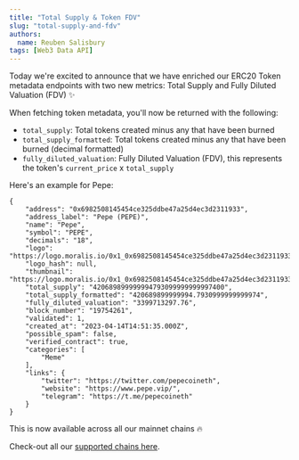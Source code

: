 ```yaml
---
title: "Total Supply & Token FDV"
slug: "total-supply-and-fdv"
authors:
  name: Reuben Salisbury
tags: [Web3 Data API]
---
```


Today we're excited to announce that we have enriched our ERC20 Token metadata endpoints with two new metrics: Total Supply and Fully Diluted Valuation (FDV) ✨

When fetching token metadata, you'll now be returned with the following:

- `total_supply`: Total tokens created minus any that have been burned
- `total_supply_formatted`: Total tokens created minus any that have been burned (decimal formatted)
- `fully_diluted_valuation`: Fully Diluted Valuation (FDV), this represents the token's `current_price` x `total_supply`

Here's an example for Pepe:

```
{
    "address": "0x6982508145454ce325ddbe47a25d4ec3d2311933",
    "address_label": "Pepe (PEPE)",
    "name": "Pepe",
    "symbol": "PEPE",
    "decimals": "18",
    "logo": "https://logo.moralis.io/0x1_0x6982508145454ce325ddbe47a25d4ec3d2311933_26fdbd9bd7014ce9b72656a59ba47626",
    "logo_hash": null,
    "thumbnail": "https://logo.moralis.io/0x1_0x6982508145454ce325ddbe47a25d4ec3d2311933_26fdbd9bd7014ce9b72656a59ba47626",
    "total_supply": "420689899999994793099999999997400",
    "total_supply_formatted": "420689899999994.7930999999999974",
    "fully_diluted_valuation": "3399713297.76",
    "block_number": "19754261",
    "validated": 1,
    "created_at": "2023-04-14T14:51:35.000Z",
    "possible_spam": false,
    "verified_contract": true,
    "categories": [
        "Meme"
    ],
    "links": {
        "twitter": "https://twitter.com/pepecoineth",
        "website": "https://www.pepe.vip/",
        "telegram": "https://t.me/pepecoineth"
    }
}
```

This is now available across all our mainnet chains 🔥
 
Check-out all our [supported chains here](/supported-chains).
